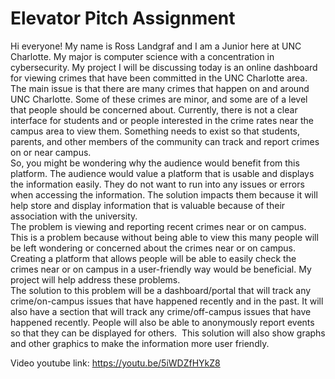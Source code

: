 # Elevator Pitch Assignment

Hi everyone! My name is Ross Landgraf and I am a Junior here at UNC Charlotte. My major is computer science with a concentration in cybersecurity. My project I will be discussing today is an online dashboard for viewing crimes that have been committed in the UNC Charlotte area.
          <br />The main issue is that there are many crimes that happen on and around UNC Charlotte. Some of these crimes are minor, and some are of a level that people should be concerned about. Currently, there is not a clear interface for students and or people interested in the crime rates near the campus area to view them. Something needs to exist so that students, parents, and other members of the community can track and report crimes on or near campus.
          <br />So, you might be wondering why the audience would benefit from this platform. The audience would value a platform that is usable and displays the information easily. They do not want to run into any issues or errors when accessing the information. The solution impacts them because it will help store and display information that is valuable because of their association with the university.
          <br />The problem is viewing and reporting recent crimes near or on campus. This is a problem because without being able to view this many people will be left wondering or concerned about the crimes near or on campus. Creating a platform that allows people will be able to easily check the crimes near or on campus in a user-friendly way would be beneficial. My project will help address these problems.
          <br />The solution to this problem will be a dashboard/portal that will track any crime/on-campus issues that have happened recently and in the past. It will also have a section that will track any crime/off-campus issues that have happened recently. People will also be able to anonymously report events so that they can be displayed for others.  This solution will also show graphs and other graphics to make the information more user friendly.
          
        
Video youtube link: https://youtu.be/5iWDZfHYkZ8
